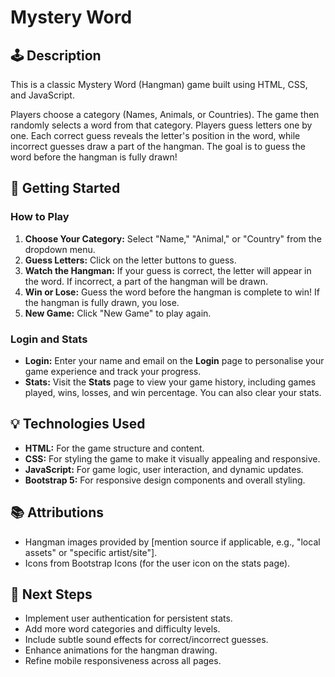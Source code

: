 
# Mystery Word

## 🕹️ Description
This is a classic Mystery Word (Hangman) game built using HTML, CSS, and JavaScript.

Players choose a category (Names, Animals, or Countries). The game then randomly selects a word from that category. Players guess letters one by one. Each correct guess reveals the letter's position in the word, while incorrect guesses draw a part of the hangman. The goal is to guess the word before the hangman is fully drawn!

## 🚀 Getting Started


### How to Play
1.  **Choose Your Category:** Select "Name," "Animal," or "Country" from the dropdown menu.
2.  **Guess Letters:** Click on the letter buttons to guess.
3.  **Watch the Hangman:** If your guess is correct, the letter will appear in the word. If incorrect, a part of the hangman will be drawn.
4.  **Win or Lose:** Guess the word before the hangman is complete to win! If the hangman is fully drawn, you lose.
5.  **New Game:** Click "New Game" to play again.

### Login and Stats
* **Login:** Enter your name and email on the **Login** page to personalise your game experience and track your progress.
* **Stats:** Visit the **Stats** page to view your game history, including games played, wins, losses, and win percentage. You can also clear your stats.

## 💡 Technologies Used
* **HTML:** For the game structure and content.
* **CSS:** For styling the game to make it visually appealing and responsive.
* **JavaScript:** For game logic, user interaction, and dynamic updates.
* **Bootstrap 5:** For responsive design components and overall styling.

## 📚 Attributions
* Hangman images provided by [mention source if applicable, e.g., "local assets" or "specific artist/site"].
* Icons from Bootstrap Icons (for the user icon on the stats page).

## 🚧 Next Steps
* Implement user authentication for persistent stats.
* Add more word categories and difficulty levels.
* Include subtle sound effects for correct/incorrect guesses.
* Enhance animations for the hangman drawing.
* Refine mobile responsiveness across all pages.
